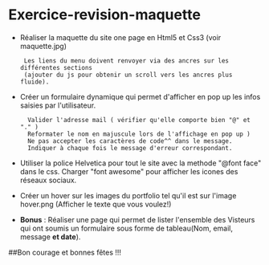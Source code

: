# Exercice-revision-maquette
 
 
####

* Réaliser la maquette du site one page en Html5 et Css3 (voir maquette.jpg)

       Les liens du menu doivent renvoyer via des ancres sur les différentes sections 
       (ajouter du js pour obtenir un scroll vers les ancres plus fluide).
       
* Créer un formulaire dynamique qui permet d'afficher en pop up les infos saisies par l'utilisateur.

        Valider l'adresse mail ( vérifier qu'elle comporte bien "@" et "." )
        Reformater le nom en majuscule lors de l'affichage en pop up )
        Ne pas accepter les caractères de code^^ dans le message.
        Indiquer à chaque fois le message d'erreur correspondant.
        
* Utiliser la police Helvetica pour tout le site avec la methode "@font face" dans le css.
  Charger "font awesome" pour afficher les icones des réseaux sociaux.
  
* Créer un hover sur les images du portfolio tel qu'il est sur l'image hover.png
  (Afficher le texte que vous voulez!)
  
* **Bonus** : Réaliser une page qui permet de lister l'ensemble des Visteurs qui ont soumis un formulaire
  sous forme de tableau(Nom, email, message **et date**).

##Bon courage et bonnes fêtes !!!
    

